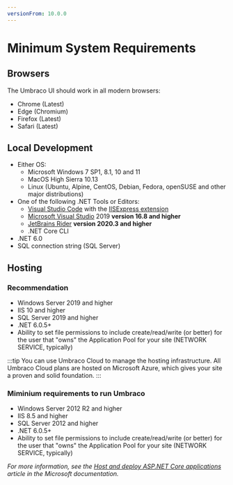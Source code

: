 ```yaml
---
versionFrom: 10.0.0
---
```


# Minimum System Requirements

## Browsers

The Umbraco UI should work in all modern browsers:

* Chrome (Latest)
* Edge (Chromium)
* Firefox (Latest)
* Safari (Latest)

## Local Development

* Either OS:
  * Microsoft Windows 7 SP1, 8.1, 10 and 11
  * MacOS High Sierra 10.13
  * Linux (Ubuntu, Alpine, CentOS, Debian, Fedora, openSUSE and other major distributions)
* One of the following .NET Tools or Editors:
  * [Visual Studio Code](https://code.visualstudio.com/) with the [IISExpress extension](https://marketplace.visualstudio.com/items?itemName=warren-buckley.iis-express)
  * [Microsoft Visual Studio](https://www.visualstudio.com/) 2019 **version 16.8 and higher**
  * [JetBrains Rider](https://www.jetbrains.com/rider) **version 2020.3 and higher**
  * .NET Core CLI
* .NET 6.0
* SQL connection string (SQL Server)

## Hosting

### Recommendation

* Windows Server 2019 and higher
* IIS 10 and higher
* SQL Server 2019 and higher
* .NET 6.0.5+
* Ability to set file permissions to include create/read/write (or better) for the user that "owns" the Application Pool for your site (NETWORK SERVICE, typically)

:::tip
You can use Umbraco Cloud to manage the hosting infrastructure. All Umbraco Cloud plans are hosted on Microsoft Azure, which gives your site a proven and solid foundation.
:::

### Miminium requirements to run Umbraco

* Windows Server 2012 R2 and higher
* IIS 8.5 and higher
* SQL Server 2012 and higher
* .NET 6.0.5+
* Ability to set file permissions to include create/read/write (or better) for the user that "owns" the Application Pool for your site (NETWORK SERVICE, typically)

*For more information, see the [Host and deploy ASP.NET Core applications](https://docs.microsoft.com/en-us/aspnet/core/host-and-deploy/?view=aspnetcore-6.0) article in the Microsoft documentation.*
